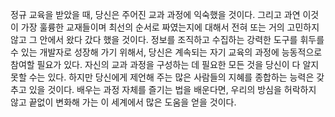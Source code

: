 정규 교육을 받았을 때, 당신은 주어진 교과 과정에 익숙했을 것이다. 그리고 과연 이것이 가장 훌륭한 교재들이며 최선의 순서로 짜였는지에 대해서 전혀 또는 거의 고민하지 않고 그 안에서 왔다 갔다 했을 것이다. 정보를 조직하고 수집하는 강력한 도구를 휘두를 수 있는 개발자로 성장해 가기 위해서, 당신은 계속되는 자기 교육의 과정에 능동적으로 참여할 필요가 있다. 자신의 교과 과정을 구성하는 데 필요한 모든 것을 당신이 다 알지 못할 수는 있다. 하지만 당신에게 제언해 주는 많은 사람들의 지혜를 종합하는 능력은 갖추고 있을 것이다. 배우는 과정 자체를 즐기는 법을 배운다면, 우리의 방심을 허락하지 않고 끝없이 변화해 가는 이 세계에서 많은 도움을 얻을 것이다.